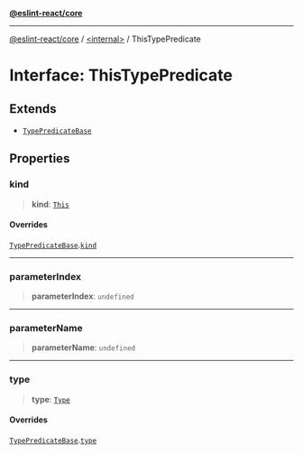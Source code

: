 [**@eslint-react/core**](../../README.md)

***

[@eslint-react/core](../../README.md) / [\<internal\>](../README.md) / ThisTypePredicate

# Interface: ThisTypePredicate

## Extends

- [`TypePredicateBase`](TypePredicateBase.md)

## Properties

### kind

> **kind**: [`This`](../README.md#this)

#### Overrides

[`TypePredicateBase`](TypePredicateBase.md).[`kind`](TypePredicateBase.md#kind)

***

### parameterIndex

> **parameterIndex**: `undefined`

***

### parameterName

> **parameterName**: `undefined`

***

### type

> **type**: [`Type`](Type.md)

#### Overrides

[`TypePredicateBase`](TypePredicateBase.md).[`type`](TypePredicateBase.md#type)
